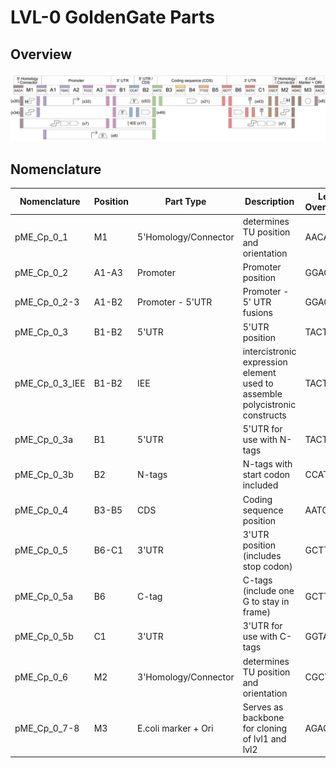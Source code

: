 # LVL-0 GoldenGate Parts

## Overview
![MoClo Overview](../../images/parts/pME_Cp_0/moclo_overview.png)

## Nomenclature
| Nomenclature | Position | Part Type | Description | Left Overhang | Right Overhang | 
|--------------|----------|-----------|-------------|---------------|----------------|
| pME_Cp_0_1 | M1 | 5'Homology/Connector | determines TU position and orientation | AACA | GGAG | 
| pME_Cp_0_2 | A1-A3 | Promoter | Promoter position | GGAG | TACT |
| pME_Cp_0_2-3 | A1-B2 | Promoter - 5'UTR | Promoter - 5' UTR fusions | GGAG | AATG |
| pME_Cp_0_3 | B1-B2 | 5'UTR | 5'UTR position | TACT | AATG |
| pME_Cp_0_3_IEE | B1-B2 | IEE | intercistronic expression element used to assemble polycistronic constructs | TACT | AATG |
| pME_Cp_0_3a | B1 | 5'UTR | 5'UTR for use with N-tags | TACT | CCAT |
| pME_Cp_0_3b | B2 | N-tags | N-tags with start codon included | CCAT | AATG |
| pME_Cp_0_4 | B3-B5 | CDS | Coding sequence position | AATG | GCTT |
| pME_Cp_0_5 | B6-C1 | 3'UTR | 3'UTR position (includes stop codon) | GCTT | CGCT |
| pME_Cp_0_5a | B6 | C-tag | C-tags (include one G to stay in frame) | GCTT | GGTA |
| pME_Cp_0_5b | C1 | 3'UTR | 3'UTR for use with C-tags | GGTA | CGCT |
| pME_Cp_0_6 | M2 | 3'Homology/Connector | determines TU position and orientation | CGCT | AGAC |
| pME_Cp_0_7-8 | M3 | E.coli marker + Ori | Serves as backbone for cloning of lvl1 and lvl2 | AGAC | AACA |